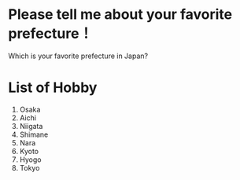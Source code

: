 # Please tell me about your favorite prefecture！

Which is your favorite prefecture in Japan?

# List of Hobby

1. Osaka
2. Aichi
3. Niigata
4. Shimane
5. Nara
6. Kyoto
7. Hyogo
8. Tokyo
